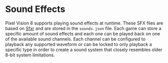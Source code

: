 # Sound Effects

Pixel Vision 8 supports playing sound effects at runtime. These SFX files are based on [Sfxr](http://www.drpetter.se/project_sfxr.html) and are stored in the `sounds.json` file. Each game can store a specific amount of sound effects and each one can be played back on one of the available sound channels. Each channel can be configured to playback any supported waveform or can be locked to only playback a specific type in order to create a sound system that closely resembles older 8-bit system limitations.

